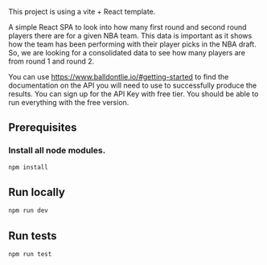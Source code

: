 This project is using a vite + React template.

A simple React SPA to look into how many first round and second round players there are for a given NBA team. This data is important as it shows how the team has been performing with their player picks in the NBA draft. So, we are looking for a consolidated data to see how many players are from round 1 and round 2.

You can use https://www.balldontlie.io/#getting-started to find the documentation on the API you will need to use to successfully produce the results. You can sign up for the API Key with free tier. You should be able to run everything with the free version.

## Prerequisites

### Install all node modules.

```bash
npm install
```

## Run locally

```bash
npm run dev
```

## Run tests

```bash
npm run test
```
